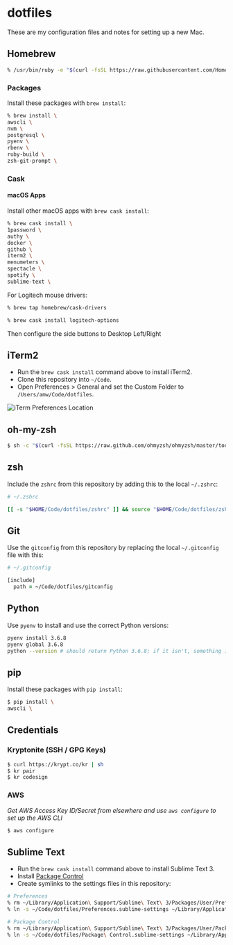 # dotfiles

These are my configuration files and notes for setting up a new Mac.

## Homebrew

```zsh
% /usr/bin/ruby -e "$(curl -fsSL https://raw.githubusercontent.com/Homebrew/install/master/install)"
```

### Packages

Install these packages with `brew install`:

```zsh
% brew install \
awscli \
nvm \
postgresql \
pyenv \
rbenv \
ruby-build \
zsh-git-prompt \
```

### Cask

#### macOS Apps

Install other macOS apps with `brew cask install`:

```zsh
% brew cask install \
1password \
authy \
docker \
github \
iterm2 \
menumeters \
spectacle \
spotify \
sublime-text \
```

For Logitech mouse drivers:

```zsh
% brew tap homebrew/cask-drivers

% brew cask install logitech-options

```
Then configure the side buttons to Desktop Left/Right

## iTerm2

- Run the `brew cask install` command above to install iTerm2.
- Clone this repository into `~/Code`.
- Open Preferences > General and set the Custom Folder to `/Users/amw/Code/dotfiles`.

![iTerm Preferences Location](https://user-images.githubusercontent.com/3157928/27269576-12ec5ca4-5486-11e7-839f-a6ef5ac4a978.png)


## oh-my-zsh

```zsh
$ sh -c "$(curl -fsSL https://raw.github.com/ohmyzsh/ohmyzsh/master/tools/install.sh)"
```

## zsh

Include the `zshrc` from this repository by adding this to the local `~/.zshrc`:

```zsh
# ~/.zshrc

[[ -s "$HOME/Code/dotfiles/zshrc" ]] && source "$HOME/Code/dotfiles/zshrc"
```

## Git

Use the `gitconfig` from this repository by replacing the local `~/.gitconfig` file with this:

```zsh
# ~/.gitconfig

[include]
  path = ~/Code/dotfiles/gitconfig
```

## Python

Use `pyenv` to install and use the correct Python versions:

```zsh
pyenv install 3.6.8
pyenv global 3.6.8
python --version # should return Python 3.6.8; if it isn't, something is wrong
```

## pip

Install these packages with `pip install`:

```zsh
$ pip install \
awscli \
```

## Credentials

### Kryptonite (SSH / GPG Keys)

```zsh
$ curl https://krypt.co/kr | sh
$ kr pair
$ kr codesign
```

### AWS

_Get AWS Access Key ID/Secret from elsewhere and use `aws configure` to set up the AWS CLI_

```zsh
$ aws configure
```

## Sublime Text

- Run the `brew cask install` command above to install Sublime Text 3.
- Install [Package Control](https://packagecontrol.io/installation)
- Create symlinks to the settings files in this repository:

```zsh
# Preferences
% rm ~/Library/Application\ Support/Sublime\ Text\ 3/Packages/User/Preferences.sublime-settings
% ln -s ~/Code/dotfiles/Preferences.sublime-settings ~/Library/Application\ Support/Sublime\ Text\ 3/Packages/User/Preferences.sublime-settings

# Package Control
% rm ~/Library/Application\ Support/Sublime\ Text\ 3/Packages/User/Package\ Control.sublime-settings
% ln -s ~/Code/dotfiles/Package\ Control.sublime-settings ~/Library/Application\ Support/Sublime\ Text\ 3/Packages/User/Package\ Control.sublime-settings
```

